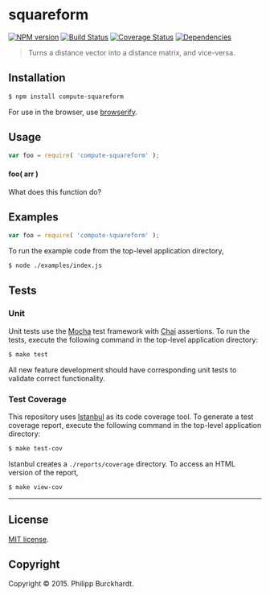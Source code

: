 squareform
===
[![NPM version][npm-image]][npm-url] [![Build Status][travis-image]][travis-url] [![Coverage Status][coveralls-image]][coveralls-url] [![Dependencies][dependencies-image]][dependencies-url]

>  Turns a distance vector into a distance matrix, and vice-versa. 


## Installation

``` bash
$ npm install compute-squareform
```

For use in the browser, use [browserify](https://github.com/substack/node-browserify).


## Usage

``` javascript
var foo = require( 'compute-squareform' );
```

#### foo( arr )

What does this function do?


## Examples

``` javascript
var foo = require( 'compute-squareform' );
```

To run the example code from the top-level application directory,

``` bash
$ node ./examples/index.js
```


## Tests

### Unit

Unit tests use the [Mocha](http://mochajs.org/) test framework with [Chai](http://chaijs.com) assertions. To run the tests, execute the following command in the top-level application directory:

``` bash
$ make test
```

All new feature development should have corresponding unit tests to validate correct functionality.


### Test Coverage

This repository uses [Istanbul](https://github.com/gotwarlost/istanbul) as its code coverage tool. To generate a test coverage report, execute the following command in the top-level application directory:

``` bash
$ make test-cov
```

Istanbul creates a `./reports/coverage` directory. To access an HTML version of the report,

``` bash
$ make view-cov
```


---
## License

[MIT license](http://opensource.org/licenses/MIT). 


## Copyright

Copyright &copy; 2015. Philipp Burckhardt.


[npm-image]: http://img.shields.io/npm/v/compute-squareform.svg
[npm-url]: https://npmjs.org/package/compute-squareform

[travis-image]: http://img.shields.io/travis/compute-io/squareform/master.svg
[travis-url]: https://travis-ci.org/compute-io/squareform

[coveralls-image]: https://img.shields.io/coveralls/compute-io/squareform/master.svg
[coveralls-url]: https://coveralls.io/r/compute-io/squareform?branch=master

[dependencies-image]: http://img.shields.io/david/compute-io/squareform.svg
[dependencies-url]: https://david-dm.org/compute-io/squareform

[dev-dependencies-image]: http://img.shields.io/david/dev/compute-io/squareform.svg
[dev-dependencies-url]: https://david-dm.org/dev/compute-io/squareform

[github-issues-image]: http://img.shields.io/github/issues/compute-io/squareform.svg
[github-issues-url]: https://github.com/compute-io/squareform/issues
